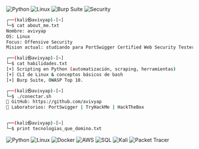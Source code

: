 ![Python](https://img.shields.io/badge/Python-3776AB?style=flat&logo=python&logoColor=white)
![Linux](https://img.shields.io/badge/Linux-FCC624?style=flat&logo=linux&logoColor=black)
![Burp Suite](https://img.shields.io/badge/Burp%20Suite-FF6C37?style=flat&logo=burpsuite&logoColor=white)
![Security](https://img.shields.io/badge/Web%20Security-0f0f0f?style=flat&logo=owasp&logoColor=white)


```bash
┌──(kali㉿avivyap)-[~]
└─$ cat about_me.txt
Nombre: avivyap
OS: Linux 
Focus: Offensive Security 
Mision actual: studiando para PortSwigger Certified Web Security Tester (BSCP)

┌──(kali㉿avivyap)-[~]
└─$ cat habilidades.txt
[+] Scripting en Python (automatización, scraping, herramientas)
[+] CLI de Linux & conceptos básicos de bash
[+] Burp Suite, OWASP Top 10.

┌──(kali㉿avivyap)-[~]
└─$ ./conectar.sh
📡 GitHub: https://github.com/avivyap
🧪 Laboratorios: PortSwigger | TryHackMe | HackTheBox


┌──(kali㉿avivyap)-[~]
└─$ print tecnologias_que_domino.txt

```
![Python](https://skillicons.dev/icons?i=python)
![Linux](https://skillicons.dev/icons?i=linux)
![Docker](https://skillicons.dev/icons?i=docker)
![AWS](https://skillicons.dev/icons?i=aws)
![SQL](https://skillicons.dev/icons?i=mysql)
![Kali](https://skillicons.dev/icons?i=kali)
![Packet Tracer](https://img.shields.io/badge/PacketTracer-0078D7?style=for-the-badge&logo=cisco&logoColor=white)



